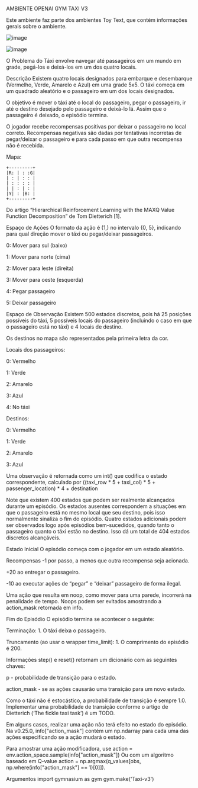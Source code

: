 AMBIENTE OPENAI GYM TAXI V3

Este ambiente faz parte dos ambientes Toy Text, que contém informações gerais sobre o ambiente.

![image](https://github.com/tekgulburak/Q-learning-taxi-v3-/assets/108903426/813ab20c-e1ee-49ee-b1ca-27f6e403edb6)

![image](https://github.com/tekgulburak/Q-learning-taxi-v3-/assets/108903426/6b8a4c0d-59c3-4a0c-9650-fe770e3a1cb7)


O Problema do Táxi envolve navegar até passageiros em um mundo em grade, pegá-los e deixá-los em um dos quatro locais.

Descrição
Existem quatro locais designados para embarque e desembarque (Vermelho, Verde, Amarelo e Azul) em uma grade 5x5. O táxi começa em um quadrado aleatório e o passageiro em um dos locais designados.

O objetivo é mover o táxi até o local do passageiro, pegar o passageiro, ir até o destino desejado pelo passageiro e deixá-lo lá. Assim que o passageiro é deixado, o episódio termina.

O jogador recebe recompensas positivas por deixar o passageiro no local correto. Recompensas negativas são dadas por tentativas incorretas de pegar/deixar o passageiro e para cada passo em que outra recompensa não é recebida.

Mapa:

    +---------+
    |R: | : :G|
    | : | : : |
    | : : : : |
    | | : | : |
    |Y| : |B: |
    +---------+
Do artigo “Hierarchical Reinforcement Learning with the MAXQ Value Function Decomposition” de Tom Dietterich [1].

Espaço de Ações
O formato da ação é (1,) no intervalo {0, 5}, indicando para qual direção mover o táxi ou pegar/deixar passageiros.

0: Mover para sul (baixo)

1: Mover para norte (cima)

2: Mover para leste (direita)

3: Mover para oeste (esquerda)

4: Pegar passageiro

5: Deixar passageiro

Espaço de Observação
Existem 500 estados discretos, pois há 25 posições possíveis do táxi, 5 possíveis locais do passageiro (incluindo o caso em que o passageiro está no táxi) e 4 locais de destino.

Os destinos no mapa são representados pela primeira letra da cor.

Locais dos passageiros:

0: Vermelho

1: Verde

2: Amarelo

3: Azul

4: No táxi

Destinos:

0: Vermelho

1: Verde

2: Amarelo

3: Azul

Uma observação é retornada como um int() que codifica o estado correspondente, calculado por ((taxi_row * 5 + taxi_col) * 5 + passenger_location) * 4 + destination

Note que existem 400 estados que podem ser realmente alcançados durante um episódio. Os estados ausentes correspondem a situações em que o passageiro está no mesmo local que seu destino, pois isso normalmente sinaliza o fim do episódio. Quatro estados adicionais podem ser observados logo após episódios bem-sucedidos, quando tanto o passageiro quanto o táxi estão no destino. Isso dá um total de 404 estados discretos alcançáveis.

Estado Inicial
O episódio começa com o jogador em um estado aleatório.

Recompensas
-1 por passo, a menos que outra recompensa seja acionada.

+20 ao entregar o passageiro.

-10 ao executar ações de “pegar” e “deixar” passageiro de forma ilegal.

Uma ação que resulta em noop, como mover para uma parede, incorrerá na penalidade de tempo. Noops podem ser evitados amostrando a action_mask retornada em info.

Fim do Episódio
O episódio termina se acontecer o seguinte:

Terminação: 1. O táxi deixa o passageiro.

Truncamento (ao usar o wrapper time_limit): 1. O comprimento do episódio é 200.

Informações
step() e reset() retornam um dicionário com as seguintes chaves:

p - probabilidade de transição para o estado.

action_mask - se as ações causarão uma transição para um novo estado.

Como o táxi não é estocástico, a probabilidade de transição é sempre 1.0. Implementar uma probabilidade de transição conforme o artigo de Dietterich (‘The fickle taxi task’) é um TODO.

Em alguns casos, realizar uma ação não terá efeito no estado do episódio. Na v0.25.0, info["action_mask"] contém um np.ndarray para cada uma das ações especificando se a ação mudará o estado.

Para amostrar uma ação modificadora, use action = env.action_space.sample(info["action_mask"]) Ou com um algoritmo baseado em Q-value action = np.argmax(q_values[obs, np.where(info["action_mask"] == 1)[0]]).

Argumentos
import gymnasium as gym
gym.make('Taxi-v3')

